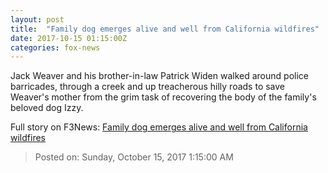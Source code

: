 ```yaml
---
layout: post
title:  "Family dog emerges alive and well from California wildfires"
date: 2017-10-15 01:15:00Z
categories: fox-news
---
```


Jack Weaver and his brother-in-law Patrick Widen walked around police barricades, through a creek and up treacherous hilly roads to save Weaver's mother from the grim task of recovering the body of the family's beloved dog Izzy.


Full story on F3News: [Family dog emerges alive and well from California wildfires](http://www.f3nws.com/n/zUHSEE)

> Posted on: Sunday, October 15, 2017 1:15:00 AM
